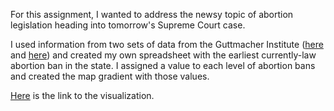 For this assignment, I wanted to address the newsy topic of abortion legislation heading into tomorrow's Supreme Court case. 

I used information from two sets of data from the Guttmacher Institute ([here](https://www.guttmacher.org/state-policy/explore/overview-abortion-laws) and [here](https://www.guttmacher.org/state-policy/explore/state-policies-later-abortions#)) and created my own spreadsheet with the earliest currently-law abortion ban in the state. I assigned a value to each level of abortion bans and created the map gradient with those values.

[Here](https://datawrapper.dwcdn.net/4yE5D/1/) is the link to the visualization.
